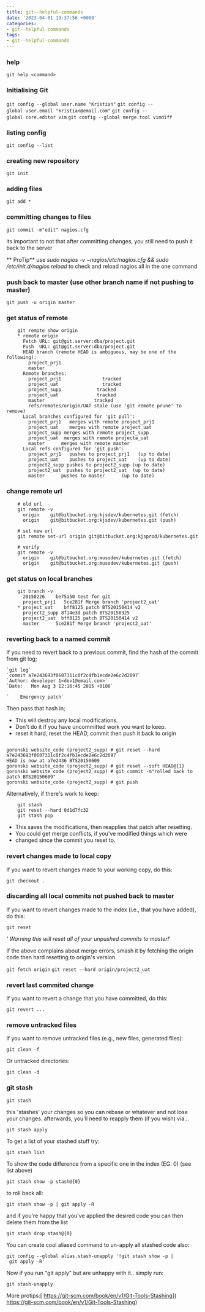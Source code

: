 ```yaml
---
title: git--helpful-commands
date: '2023-04-01 19:37:56 +0000'
categories:
- git--helpful-commands
tags:
- git--helpful-commands
---
```


### help

`git help <command>`

### Initialising Git

`git config --global user.name "Kristian"`
`git config --global user.email "kristian@email.com"`
`git config --global core.editor vim`
`git config --global merge.tool vimdiff`

### listing config

`git config --list`

### creating new repository

`git init`

### adding files

`git add *`

### committing changes to files

`git commit -m"edit" nagios.cfg`

its important to not that after committing changes, you still need to
push it back to the server

** ProTip** use _sudo nagios -v \~nagios/etc/nagios.cfg && sudo
/etc/init.d/nagios reload_ to check and reload nagios all in the one
command

### push back to master (use other branch name if not pushing to master)

`git push -u origin master`

### get status of remote
```
    git remote show origin
    * remote origin
      Fetch URL: git@git.server:dba/project.git
      Push  URL: git@git.server:dba/project.git
      HEAD branch (remote HEAD is ambiguous, may be one of the following):
        project_prj1
        master
      Remote branches:
        project_prj1               tracked
        project_uat                tracked
        project_supp             tracked
        project_uat              tracked
        master                  tracked
        refs/remotes/origin/UAT stale (use 'git remote prune' to remove)
      Local branches configured for 'git pull':
        project_prj1   merges with remote project_prj1
        project_uat    merges with remote project_uat
        project_supp merges with remote project_supp
        project_uat  merges with remote projecta_uat
        master      merges with remote master
      Local refs configured for 'git push':
        project_prj1   pushes to project_prj1   (up to date)
        project_uat    pushes to project_uat    (up to date)
        project2_supp pushes to project2_supp (up to date)
        project2_uat  pushes to project2_uat  (up to date)
        master      pushes to master      (up to date)
```
### change remote url
```
    # old url
    git remote -v
      origin    git@bitbucket.org:kjsdev/kubernetes.git (fetch)
      origin    git@bitbucket.org:kjsdev/kubernetes.git (push)

    # set new url
    git remote set-url origin git@bitbucket.org:kjsprod/kubernetes.git

    # verify
    git remote -v
      origin    git@bitbucket.org:musodev/kubernetes.git (fetch)
      origin    git@bitbucket.org:musodev/kubernetes.git (push)
```
### get status on local branches
```
    git branch -v
      20150226    be75a50 test for git
      project_prj1   5ce281f Merge branch 'project2_uat'
    * project_uat    bff8125 patch BTS20150414 v2
      project2_supp 8f14e3d patch BTS20150325
      project2_uat  bff8125 patch BTS20150414 v2
      master      5ce281f Merge branch 'project2_uat'
```
### reverting back to a named commit

If you need to revert back to a previous commit, find the hash of the
commit from git log;
```
`git log`
`commit a7e243693f0607311c0f2c4fb1ecde2e6c2d2097`
`Author: developer 1<dev1@email.com>`
`Date:   Mon Aug 3 12:16:45 2015 +0100`

`    Emergency patch`
```
Then pass that hash in;

  - This will destroy any local modifications.
  - Don't do it if you have uncommitted work you want to keep.
  - reset it hard, reset the HEAD, commit then push it back to origin



```

goronski website_code (project2_supp) # git reset --hard a7e243693f0607311c0f2c4fb1ecde2e6c2d2097
HEAD is now at a7e2436 BTS20150609
goronski website_code (project2_supp) # git reset --soft HEAD@{1}
goronski website_code (project2_supp) # git commit -m"rolled back to patch BTS20150609"
goronski website_code (project2_supp) # git push
```

Alternatively, if there's work to keep:
```
    git stash
    git reset --hard 0d1d7fc32
    git stash pop
```
  - This saves the modifications, then reapplies that patch after
    resetting.
  - You could get merge conflicts, if you've modified things which were
  - changed since the commit you reset to.

### revert changes made to local copy

If you want to revert changes made to your working copy, do this:

`git checkout .`

### discarding all local commits not pushed back to master

If you want to revert changes made to the index (i.e., that you have
added), do this:

`git reset`

*' Warning this will reset all of your unpushed commits to master\!*'

If the above complains about merge errors, smash it by fetching the
origin code then hard resetting to origin's version

`git fetch origin`
`git reset --hard origin/project2_uat`

### revert last commited change

If you want to revert a change that you have committed, do this:

`git revert ...`

### remove untracked files

If you want to remove untracked files (e.g., new files, generated
files):

`git clean -f `

Or untracked directories:

`git clean -d`

### git stash

`git stash`

this 'stashes' your changes so you can rebase or whatever and not lose
your changes. afterwards, you'll need to reapply them (if you wish)
via...

`git stash apply`

To get a list of your stashed stuff try:

`git stash list`

To show the code difference from a specific one in the index (EG: 0)
(see list above)

`git stash show -p stash@{0}`

to roll back all:

`git stash show -p | git apply -R`

and if you're happy that you've applied the desired code you can then
delete them from the list

`git stash drop stash@{0}`

You can create cool aliased command to un-apply all stashed code also:

`git config --global alias.stash-unapply '!git stash show -p | git apply -R'`

Now if you run "git apply" but are unhappy with it.. simply run:

`git stash-unapply`

More protips:[ https://git-scm.com/book/en/v1/Git-Tools-Stashing]( https://git-scm.com/book/en/v1/Git-Tools-Stashing)
